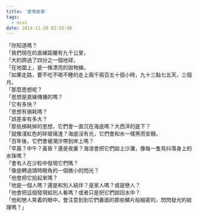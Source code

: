 ```yaml
---
title: '愛情故事'
tags:
  - misc
date: 2014-11-28 02:55:00
---
```


「你知道嗎？<br />
「我們現在的直線距離有九千公里，<br />
「大約跨過了四分之一個地球，<br />
「在地圖上，是一條漂亮的拋物線。<br />
「如果走路，要不吃不喝不睡的走上兩千兩百五十個小時，九十三點七五天，三個月。<br />
「那麼思想呢？<br />
「思想是直線傳播的嗎？<br />
「它有多快？<br />
「思想有損耗嗎？<br />
「誤差率有多大？<br />
「那些損耗掉的思想，它們會一直沉在海底嗎？大西洋的底下？<br />
「就像淺紅色的碎玻璃渣？海底沒有光，它們會和水一樣黑而安靜。<br />
「百年後，它們會被潮汐帶到岸上嗎？<br />
「早晨？中午？黃昏？還是夜裏？海浪會把它們拋上沙灘，像每一隻鳥抖落身上的水珠嗎？<br />
「會有人在沙粒中發現它們嗎？<br />
「像是轉過頭時眼角的一個微小的閃光？<br />
「他會把它拾起來嗎？<br />
「他是一個人嗎？還是和別人結伴？是家人嗎？或是戀人？<br />
「他會把這個發現給別人看嗎？或者只是把它們拋回水中？<br />
「他和戀人笑着的眼中，會注意到到它們裏面的那些鱗片般細密的，閃閃發光的紋理嗎？」
